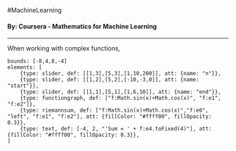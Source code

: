 #MachineLearning 
#### By: Coursera - Mathematics for Machine Learning 
---
When working with complex functions,


```graph
bounds: [-8,4,8,-4]
elements: [
	{type: slider, def: [[1,3],[5,3],[1,10,200]], att: {name: "n"}},
	{type: slider, def: [[1,2],[5,2],[-10,-3,0]], att: {name: "start"}},
	{type: slider, def: [[1,1],[5,1],[1,6,10]], att: {name: "end"}},
	{type: functiongraph, def: ["f:Math.sin(x)+Math.cos(x)", "f:e1", "f:e2"]},
	{type: riemannsum, def: ["f:Math.sin(x)+Math.cos(x)","f:e0", "left", "f:e1", "f:e2"], att: {fillColor: "#ffff00", fillOpacity: 0.3}},
	{type: text, def: [-4, 2, "'Sum = ' + f:e4.toFixed(4)"], att: {fillColor: "#ffff00", fillOpacity: 0.3}},
]

```
